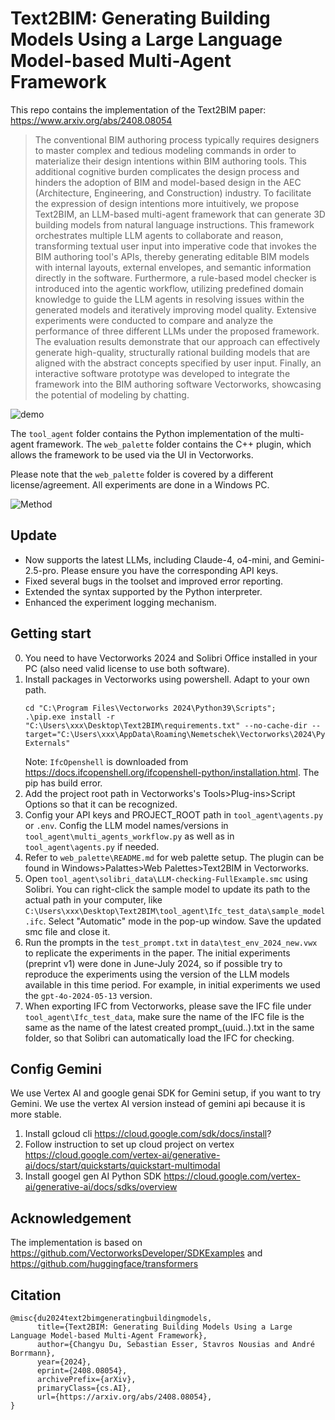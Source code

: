 # Text2BIM: Generating Building Models Using a Large Language Model-based Multi-Agent Framework
This repo contains the implementation of the Text2BIM paper: 
https://www.arxiv.org/abs/2408.08054

>The conventional BIM authoring process typically requires designers to master complex and tedious modeling commands in order to materialize their design intentions within BIM authoring tools. This additional cognitive burden complicates the design process and hinders the adoption of BIM and model-based design in the AEC (Architecture, Engineering, and Construction) industry. To facilitate the expression of design intentions more intuitively, we propose Text2BIM, an LLM-based multi-agent framework that can generate 3D building models from natural language instructions. This framework orchestrates multiple LLM agents to collaborate and reason, transforming textual user input into imperative code that invokes the BIM authoring tool's APIs, thereby generating editable BIM models with internal layouts, external envelopes, and semantic information directly in the software. Furthermore, a rule-based model checker is introduced into the agentic workflow, utilizing predefined domain knowledge to guide the LLM agents in resolving issues within the generated models and iteratively improving model quality. Extensive experiments were conducted to compare and analyze the performance of three different LLMs under the proposed framework. The evaluation results demonstrate that our approach can effectively generate high-quality, structurally rational building models that are aligned with the abstract concepts specified by user input. Finally, an interactive software prototype was developed to integrate the framework into the BIM authoring software Vectorworks, showcasing the potential of modeling by chatting.

![demo](demo.gif)


The `tool_agent` folder contains the Python implementation of the multi-agent framework. The `web_palette` folder contains the C++ plugin, which allows the framework to be used via the UI in Vectorworks. 

Please note that the `web_palette` folder is covered by a different license/agreement. All experiments are done in a Windows PC.

![Method](method.png)

## Update

- Now supports the latest LLMs, including Claude-4, o4-mini, and Gemini-2.5-pro. Please ensure you have the corresponding API keys.
- Fixed several bugs in the toolset and improved error reporting.
- Extended the syntax supported by the Python interpreter.
- Enhanced the experiment logging mechanism.


## Getting start
0. You need to have Vectorworks 2024 and Solibri Office installed in your PC (also need valid license to use both software).
1. Install packages in Vectorworks using powershell. Adapt to your own path.
    ```
    cd "C:\Program Files\Vectorworks 2024\Python39\Scripts"; 
    .\pip.exe install -r "C:\Users\xxx\Desktop\Text2BIM\requirements.txt" --no-cache-dir --target="C:\Users\xxx\AppData\Roaming\Nemetschek\Vectorworks\2024\Python Externals"
    ```
    Note: `IfcOpenshell` is downloaded from https://docs.ifcopenshell.org/ifcopenshell-python/installation.html. The pip has build error.
2. Add the project root path in Vectorworks's Tools>Plug-ins>Script Options so that it can be recognized.
3. Config your API keys and PROJECT_ROOT path in `tool_agent\agents.py` or `.env`.  Config the LLM model names/versions in `tool_agent\multi_agents_workflow.py` as well as in `tool_agent\agents.py` if needed.
4. Refer to `web_palette\README.md` for web palette setup. The plugin can be found in Windows>Palattes>Web Palettes>Text2BIM in Vectorworks.
5. Open `tool_agent\solibri_data\LLM-checking-FullExample.smc` using Solibri. You can right-click the sample model to update its path to the actual path in your computer, like `C:\Users\xxx\Desktop\Text2BIM\tool_agent\Ifc_test_data\sample_model.ifc`. Select "Automatic" mode in the pop-up window. Save the updated smc file and close it.
6. Run the prompts in the `test_prompt.txt` in `data\test_env_2024_new.vwx` to replicate the experiments in the paper. The initial experiments (preprint v1) were done in June-July 2024, so if possible try to reproduce the experiments using the version of the LLM models available in this time period. For example, in initial experiments we used the `gpt-4o-2024-05-13` version. 
7. When exporting IFC from Vectorworks, please save the IFC file under `tool_agent\Ifc_test_data`, make sure the name of the IFC file is the same as the name of the latest created prompt_(uuid..).txt in the same folder, so that Solibri can automatically load the IFC for checking.

## Config Gemini
We use Vertex AI and google genai SDK for Gemini setup, if you want to try Gemini. We use the vertex AI version instead of gemini api because it is more stable.

1. Install gcloud cli https://cloud.google.com/sdk/docs/install?
2. Follow instruction to set up cloud project on vertex https://cloud.google.com/vertex-ai/generative-ai/docs/start/quickstarts/quickstart-multimodal
3. Install googel gen AI Python SDK https://cloud.google.com/vertex-ai/generative-ai/docs/sdks/overview


## Acknowledgement
The implementation is based on https://github.com/VectorworksDeveloper/SDKExamples and https://github.com/huggingface/transformers

## Citation
```
@misc{du2024text2bimgeneratingbuildingmodels,
      title={Text2BIM: Generating Building Models Using a Large Language Model-based Multi-Agent Framework}, 
      author={Changyu Du, Sebastian Esser, Stavros Nousias and André Borrmann},
      year={2024},
      eprint={2408.08054},
      archivePrefix={arXiv},
      primaryClass={cs.AI},
      url={https://arxiv.org/abs/2408.08054}, 
}
```
